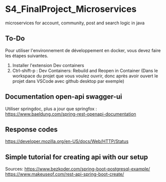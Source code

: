 # S4_FinalProject_Microservices
 microservices for account, community, post and search logic in java

## To-Do
Pour utiliser l'environnement de développement en docker, vous devez faire les étapes suivantes.

1. Installer l'extension Dev containers
2. Ctrl-shift-p : Dev Containers: Rebuild and Reopen in Container (Dans le workspace du projet que vous voulez ouvrir, donc après avoir ouvert le projet dans VSCode avec github desktop par exemple)

## Documentation open-api swagger-ui
Utiliser springdoc, plus a jour que springfox : 
    <https://www.baeldung.com/spring-rest-openapi-documentation>

## Response codes
<https://developer.mozilla.org/en-US/docs/Web/HTTP/Status>

## Simple tutorial for creating api with our setup
Sources:
    <https://www.bezkoder.com/spring-boot-postgresql-example/>
    <https://www.makeuseof.com/rest-api-spring-boot-create/>